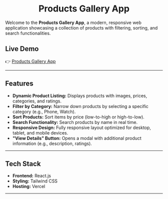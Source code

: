 <title>Products Gallery App - README</title>
</head>
<body>
  <h1 style="text-align: center;">Products Gallery App</h1>

  <p>Welcome to the <strong>Products Gallery App</strong>, a modern, responsive web application showcasing a collection of products with filtering, sorting, and search functionalities.</p>

  <h2>Live Demo</h2>
  <p>👉 <a href="https://products-gallery-mauve.vercel.app/" target="_blank">Products Gallery App</a></p>

  <hr />

  <h2>Features</h2>
  <ul>
    <li><strong>Dynamic Product Listing:</strong> Displays products with images, prices, categories, and ratings.</li>
    <li><strong>Filter by Category:</strong> Narrow down products by selecting a specific category (e.g., Phone, Watch).</li>
    <li><strong>Sort Products:</strong> Sort items by price (low-to-high or high-to-low).</li>
    <li><strong>Search Functionality:</strong> Search products by name in real time.</li>
    <li><strong>Responsive Design:</strong> Fully responsive layout optimized for desktop, tablet, and mobile devices.</li>
    <li><strong>"View Details" Button:</strong> Opens a modal with additional product information (e.g., description, ratings).</li>
  </ul>

  <hr />

  <h2>Tech Stack</h2>
  <ul>
    <li><strong>Frontend:</strong> React.js</li>
    <li><strong>Styling:</strong> Tailwind CSS</li>
    <li><strong>Hosting:</strong> Vercel</li>
  </ul>

  <hr />
